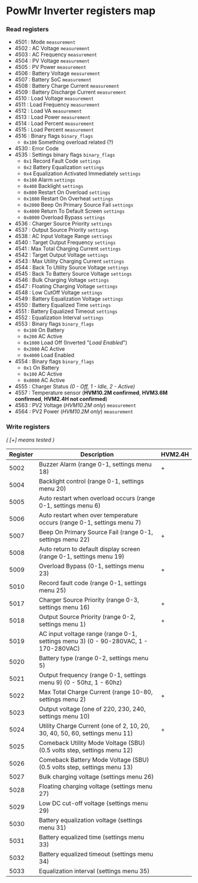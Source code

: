 # PowMr Inverter registers map

### Read registers
- 4501 : Mode `measurement`
- 4502 : AC Voltage `measurement`
- 4503 : AC Frequency `measurement`
- 4504 : PV Voltage `measurement`
- 4505 : PV Power `measurement`
- 4506 : Battery Voltage `measurement`
- 4507 : Battery SoC `measurement`
- 4508 : Battery Charge Current `measurement`
- 4509 : Battery Discharge Current `measurement`
- 4510 : Load Voltage `measurement`
- 4511 : Load Frequency `measurement`
- 4512 : Load VA `measurement`
- 4513 : Load Power `measurement`
- 4514 : Load Percent `measurement`
- 4515 : Load Percent `measurement`
- 4516 : Binary flags `binary_flags`
    * `0x100` Something overload related (?)
- 4530 : Error Code
- 4535 : Settings binary flags `binary_flags`
    * `0x1` Record Fault Code `settings`
    * `0x2` Battery Equalization `settings`
    * `0x4` Equalization Activated Immediately `settings`
    * `0x100` Alarm `settings`
    * `0x400` Backlight `settings`
    * `0x800` Restart On Overload `settings`
    * `0x1000` Restart On Overheat `settings`
    * `0x2000` Beep On Primary Source Fail `settings`
    * `0x4000` Return To Default Screen `settings`
    * `0x8000` Overload Bypass `settings`
- 4536 : Charger Source Priority `settings`
- 4537 : Output Source Priority `settings`
- 4538 : AC Input Voltage Range `settings`
- 4540 : Target Output Frequency `settings`
- 4541 : Max Total Charging Current `settings`
- 4542 : Target Output Voltage `settings`
- 4543 : Max Utility Charging Current `settings`
- 4544 : Back To Utility Source Voltage `settings`
- 4545 : Back To Battery Source Voltage `settings`
- 4546 : Bulk Charging Voltage `settings`
- 4547 : Floating Charging Voltage `settings`
- 4548 : Low CutOff Voltage `settings`
- 4549 : Battery Equalization Voltage `settings`
- 4550 : Battery Equalized Time `settings`
- 4551 : Battery Equalized Timeout `settings`
- 4552 : Equalization Interval `settings`
- 4553 : Binary flags `binary_flags`
    * `0x100` On Battery
    * `0x200` AC Active
    * `0x1000` Load Off (Inverted "*Load Enabled*")
    * `0x2000` AC Active
    * `0x4000` Load Enabled
- 4554 : Binary flags `binary_flags`
    * `0x1` On Battery
    * `0x100` AC Active
    * `0x8000` AC Active
- 4555 : Charger Status *(0 - Off, 1 - Idle, 2 - Active)*
- 4557 : Temperature sensor (**HVM10.2M confirmed**, **HVM3.6M confirmed**, **HVM2.4H not confirmed**)
- 4563 : PV2 Voltage (*HVM10.2M only*) `measurement`
- 4564 : PV2 Power (*HVM10.2M only*) `measurement`

### Write registers
*( [+] means tested )*

| Register | Description                                                                         | HVM2.4H |
|----------|-------------------------------------------------------------------------------------|---------|
| 5002     | Buzzer Alarm (range 0-1, settings menu 18)                                          | +       |
| 5004     | Backlight control (range 0-1, settings menu 20)                                     |         |
| 5005     | Auto restart when overload occurs (range 0-1, settings menu 6)                      |         |
| 5006     | Auto restart when over temperature occurs (range 0-1, settings menu 7)              |         |
| 5007     | Beep On Primary Source Fail (range 0-1, settings menu 22)                           | +       |
| 5008     | Auto return to default display screen (range 0-1, settings menu 19)                 |         |
| 5009     | Overload Bypass (0-1, settings menu 23)                                             | +       |
| 5010     | Record fault code (range 0-1, settings menu 25)                                     |         |
| 5017     | Charger Source Priority (range 0-3, settings menu 16)                               | +       |
| 5018     | Output Source Priority (range 0-2, settings menu 1)                                 | +       |
| 5019     | AC input voltage range (range 0-1, settings menu 3) (0 - 90-280VAC, 1 - 170-280VAC) |         |
| 5020     | Battery type (range 0-2, settings menu 5)                                           |         |
| 5021     | Output frequency (range 0-1, settings menu 9) (0 - 50hz, 1 - 60hz)                  |         |
| 5022     | Max Total Charge Current (range 10-80, settings menu 2)                             | +       |
| 5023     | Output voltage (one of 220, 230, 240, settings menu 10)                             |         |
| 5024     | Utility Charge Current (one of 2, 10, 20, 30, 40, 50, 60, settings menu 11)         | +       |
| 5025     | Comeback Utility Mode Voltage (SBU) (0.5 volts step, settings menu 12)              |         |
| 5026     | Comeback Battery Mode Voltage (SBU) (0.5 volts step, settings menu 13)              |         |
| 5027     | Bulk charging voltage (settings menu 26)                                            |         |
| 5028     | Floating charging voltage (settings menu 27)                                        |         |
| 5029     | Low DC cut-off voltage (settings menu 29)                                           |         |
| 5030     | Battery equalization voltage (settings menu 31)                                     |         |
| 5031     | Battery equalized time (settings menu 33)                                           |         |
| 5032     | Battery equalized timeout (settings menu 34)                                        |         |
| 5033     | Equalization interval (settings menu 35)                                            |         |
